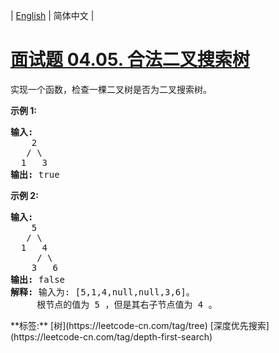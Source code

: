 | [English](README_EN.md) | 简体中文 |

# [面试题 04.05. 合法二叉搜索树](https://leetcode-cn.com/problems/legal-binary-search-tree-lcci)
<p>实现一个函数，检查一棵二叉树是否为二叉搜索树。</p><strong>示例 1:</strong><pre><strong>输入:</strong><br>    2<br>   / &#92<br>  1   3<br><strong>输出:</strong> true<br></pre><strong>示例 2:</strong><pre><strong>输入:</strong><br>    5<br>   / &#92<br>  1   4<br>     / &#92<br>    3   6<br><strong>输出:</strong> false<br><strong>解释:</strong> 输入为: [5,1,4,null,null,3,6]。<br>     根节点的值为 5 ，但是其右子节点值为 4 。</pre>
**标签:**  [树](https://leetcode-cn.com/tag/tree) [深度优先搜索](https://leetcode-cn.com/tag/depth-first-search) 